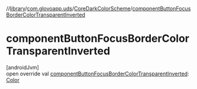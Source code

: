 //[library](../../../index.md)/[com.glovoapp.uds](../index.md)/[CoreDarkColorScheme](index.md)/[componentButtonFocusBorderColorTransparentInverted](component-button-focus-border-color-transparent-inverted.md)

# componentButtonFocusBorderColorTransparentInverted

[androidJvm]\
open override val [componentButtonFocusBorderColorTransparentInverted](component-button-focus-border-color-transparent-inverted.md): [Color](https://developer.android.com/reference/kotlin/androidx/compose/ui/graphics/Color.html)
